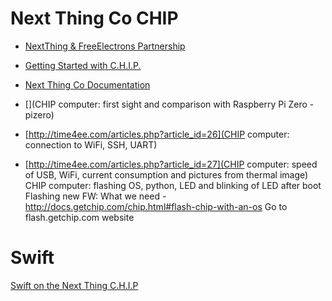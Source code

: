 Next Thing Co CHIP
==

- [NextThing & FreeElectrons Partnership](http://free-electrons.com/blog/free-electrons-chip-nextthing/)
- [Getting Started with C.H.I.P.](https://nextthingco.zendesk.com/hc/en-us/sections/201702957-Getting-Started-with-C-H-I-P-)
- [Next Thing Co Documentation](http://docs.getchip.com/#introduction)


- [](CHIP computer: first sight and comparison with Raspberry Pi Zero - pizero)
- [http://time4ee.com/articles.php?article_id=26](CHIP computer: connection to WiFi, SSH, UART)
- [http://time4ee.com/articles.php?article_id=27](CHIP computer: speed of USB, WiFi, current consumption and pictures from thermal image)
CHIP computer: flashing OS, python, LED and blinking of LED after boot
Flashing new FW:
What we need - http://docs.getchip.com/chip.html#flash-chip-with-an-os
Go to flash.getchip.com website

# Swift

[Swift on the Next Thing C.H.I.P](http://myroboticadventure.blogspot.mx/2016/06/swift-on-next-thing-chip.html)

